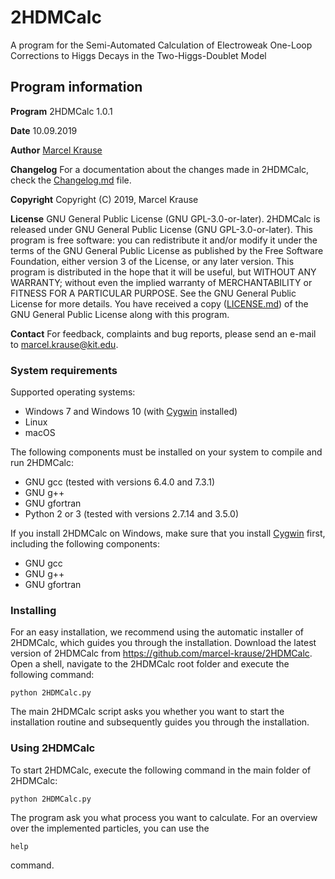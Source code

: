# 2HDMCalc

A program for the Semi-Automated Calculation of Electroweak One-Loop Corrections to Higgs Decays in the Two-Higgs-Doublet Model

## Program information

**Program** 2HDMCalc 1.0.1

**Date** 10.09.2019

**Author** [Marcel Krause](mailto:marcel.krause@kit.edu)

**Changelog** For a documentation about the changes made in 2HDMCalc, check the [Changelog.md](Changelog.md) file.

**Copyright** Copyright (C) 2019, Marcel Krause

**License** GNU General Public License (GNU GPL-3.0-or-later). 2HDMCalc is released under GNU General Public License (GNU GPL-3.0-or-later). This program is free software: you can redistribute it and/or modify it under the terms of the GNU General Public License as published by the Free Software Foundation, either version 3 of the License, or any later version. This program is distributed in the hope that it will be useful, but WITHOUT ANY WARRANTY; without even the implied warranty of MERCHANTABILITY or FITNESS FOR A PARTICULAR PURPOSE. See the GNU General Public License for more details. You have received a copy ([LICENSE.md](LICENSE.md)) of the GNU General Public License along with this program.

**Contact** For feedback, complaints and bug reports, please send an e-mail to <marcel.krause@kit.edu>.

### System requirements

Supported operating systems:
- Windows 7 and Windows 10 (with [Cygwin](https://www.cygwin.com/ "Cygwin") installed)
- Linux
- macOS

The following components must be installed on your system to compile and run 2HDMCalc:
- GNU gcc (tested with versions 6.4.0 and 7.3.1)
- GNU g++
- GNU gfortran
- Python 2 or 3 (tested with versions 2.7.14 and 3.5.0)

If you install 2HDMCalc on Windows, make sure that you install [Cygwin](https://www.cygwin.com/ "Cygwin") first, including the following components:
- GNU gcc
- GNU g++
- GNU gfortran

### Installing

For an easy installation, we recommend using the automatic installer of 2HDMCalc, which guides you through the installation. Download the latest version of 2HDMCalc from https://github.com/marcel-krause/2HDMCalc. Open a shell, navigate to the 2HDMCalc root folder and execute the following command:
```
python 2HDMCalc.py
```
The main 2HDMCalc script asks you whether you want to start the installation routine and subsequently guides you through the installation.

### Using 2HDMCalc

To start 2HDMCalc, execute the following command in the main folder of 2HDMCalc:
```
python 2HDMCalc.py
```
The program ask you what process you want to calculate. For an overview over the implemented particles, you can use the
```
help
```
command. 